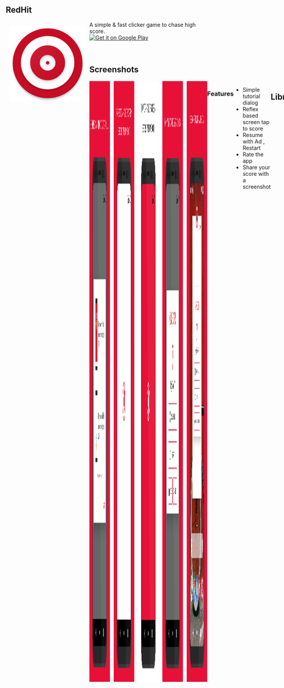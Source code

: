 ## RedHit
<img src="graphics/web_icon.png" align="left" width="200" hspace="10" vspace="10">
A simple & fast clicker game to chase high score.

<div style="display:flex;" >
<a href="https://play.google.com/store/apps/details?id=red.rednitrogen.hit.redhit">
    <img alt="Get it on Google Play"
        height="80"
        src="https://play.google.com/intl/en_us/badges/images/generic/en_badge_web_generic.png" />
</a>
</div>
</br></br>

## Screenshots
<div style="display:flex;" >
<img  src="graphics/screenshot_1.jpeg" width="19%" >
<img style="margin-left:10px;" src="graphics/screenshot_2.jpeg" width="19%" >
<img style="margin-left:10px;" src="graphics/screenshot_3.jpeg" width="19%" >
<img style="margin-left:10px;" src="graphics/screenshot_4.jpeg" width="19%" >
<img style="margin-left:10px;" src="graphics/screenshot_5.jpeg" width="19%" >

### Features
- Simple tutorial dialog
- Reflex based screen tap to score
- Resume with Ad , Restart
- Rate the app
- Share your score with a screenshot

## Libraries
[![Libraries](https://img.shields.io/badge/com.github.HotBitmapGG:RingProgressBar:%20V1.2.3-green.svg)](https://github.com/HotBitmapGG/RingProgressBar)<br>
[![Libraries](https://img.shields.io/badge/com.jraska:falcon:%202.1.0-green.svg)](https://github.com/jraska/Falcon)<br>

## Support Development
Support development by making donation through Paypal 
[![Donate](https://img.shields.io/badge/donate-paypal-blue.svg)](https://www.paypal.me/rednitrogen)<br>
[![Donate](https://www.freepngimg.com/thumb/paypal_donate_button/6-2-paypal-donate-button-png-file-thumb.png)](https://www.paypal.com/cgi-bin/webscr?cmd=_donations&business=red.nitrogen.n2@gmail.com&lc=US&item_name=Donation+to+Red+Nitrogen+Saikat+Datta&no_note=0&cn=&currency_code=USD&bn=PP-DonationsBF:btn_donateCC_LG.gif:NonHosted)

## License
[![License](https://img.shields.io/badge/License-Apache%202.0-blue.svg)](https://opensource.org/licenses/Apache-2.0)<br>
```
Copyright [2018] [Red Nitrogen , AssassiNCrizR]

   Licensed under the Apache License, Version 2.0 (the "License");
   you may not use this file except in compliance with the License.
   You may obtain a copy of the License at

     http://www.apache.org/licenses/LICENSE-2.0

   Unless required by applicable law or agreed to in writing, software
   distributed under the License is distributed on an "AS IS" BASIS,
   WITHOUT WARRANTIES OR CONDITIONS OF ANY KIND, either express or implied.
   See the License for the specific language governing permissions and
   limitations under the License.
```